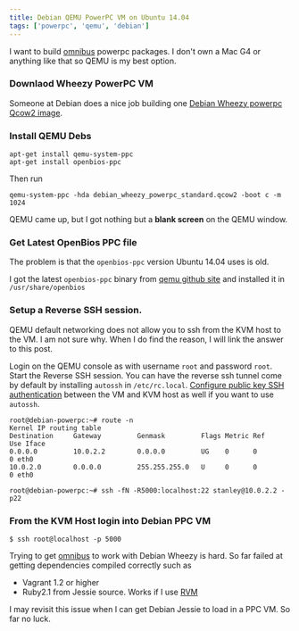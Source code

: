 ```yaml
---
title: Debian QEMU PowerPC VM on Ubuntu 14.04
tags: ['powerpc', 'qemu', 'debian']
---
```


I want to build [omnibus](https://github.com/chef/omnibus-chef)  powerpc
packages. I don't own a Mac G4 or anything like that so QEMU is my best option.

### Downlaod Wheezy PowerPC VM

Someone at Debian does a nice job building one [Debian Wheezy powerpc Qcow2
image](https://people.debian.org/~aurel32/qemu/powerpc/).

### Install QEMU Debs


```
apt-get install qemu-system-ppc
apt-get install openbios-ppc
```

Then run
```
qemu-system-ppc -hda debian_wheezy_powerpc_standard.qcow2 -boot c -m 1024
```

QEMU came up, but I got nothing but a **blank screen** on the QEMU window.

### Get Latest OpenBios PPC file

The problem is that the `openbios-ppc` version Ubuntu 14.04 uses is old.

I got the latest `openbios-ppc` binary from
[qemu github site](https://github.com/qemu/qemu/tree/master/pc-bios)  and
installed it in `/usr/share/openbios`

### Setup a Reverse SSH session.

QEMU default networking does not allow you to ssh from the KVM host to the VM.
I am not sure why. When I do find the reason, I will link the answer to this
post.

Login on the QEMU console as with username ``root`` and password ``root``.
Start the Reverse SSH session. You can have the reverse ssh tunnel come by
default by installing ``autossh`` in ``/etc/rc.local``. [Configure public key SSH
authentication](https://macnugget.org/projects/publickeys/) between the VM and
KVM host as well if you want to use ``autossh``.


```
root@debian-powerpc:~# route -n
Kernel IP routing table
Destination     Gateway         Genmask         Flags Metric Ref    Use Iface
0.0.0.0         10.0.2.2        0.0.0.0         UG    0      0        0 eth0
10.0.2.0        0.0.0.0         255.255.255.0   U     0      0        0 eth0

root@debian-powerpc:~# ssh -fN -R5000:localhost:22 stanley@10.0.2.2 -p22
```

### From the KVM Host login into Debian PPC VM

```
$ ssh root@localhost -p 5000
```

Trying to get [omnibus](https://github.com/chef/omnibus-chef)
to work with Debian Wheezy is hard. So far failed at getting
dependencies compiled correctly such as

* Vagrant 1.2 or higher
* Ruby2.1  from Jessie source. Works if I use [RVM]('https://rvm.io/')

I may revisit this issue when I can get Debian Jessie to load in a PPC VM.
So far no luck.


